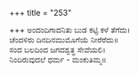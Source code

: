 +++
title = "253"

+++
ಅಂದಂದಿಗಾದನಿತು ಬುಡ ಕಟ್ಟಿ ಕಳೆ ತೆಗೆದು।  
ಚೆಂದಳಿರು ದಿನದಿನಮುಮೊಗೆಯೆ ನೀರೆರೆದು॥  
ಸಂದ ಬಲದಿಂದ ಜಗದಶ್ವತ್ಥ ಸೇವೆಯಲಿ।  
ನಿಂದಿರುವುದಲೆ ಧರ್ಮ - ಮಂಕುತಿಮ್ಮ॥  
